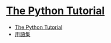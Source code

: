 # [The Python Tutorial](https://docs.python.org/ja/3.13/tutorial/)

- [The Python Tutorial](https://docs.python.org/ja/3.13/tutorial/)
- [用語集](https://docs.python.org/ja/3.13/glossary.html)
